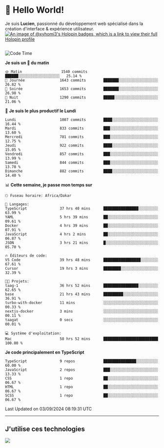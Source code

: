 # 👋 Hello World!

Je suis **Lucien**, passionné du développement web spécialisé dans la création d'interface & expérience utilisateur.
[![An image of @xyhomi3's Holopin badges, which is a link to view their full Holopin profile](https://holopin.me/xyhomi3)](https://holopin.io/@xyhomi3)

##

<!--START_SECTION:waka-->
![Code Time](http://img.shields.io/badge/Code%20Time-1%2C961%20hrs%2051%20mins-blue)

**Je suis un 🐤 du matin** 

```text
🌞 Matin                  1540 commits        ██████░░░░░░░░░░░░░░░░░░░   25.14 % 
🌆 Journée                1643 commits        ███████░░░░░░░░░░░░░░░░░░   26.82 % 
🌃 Soirée                 1653 commits        ███████░░░░░░░░░░░░░░░░░░   26.98 % 
🌙 Nuit                   1290 commits        █████░░░░░░░░░░░░░░░░░░░░   21.06 % 
```
📅 **Je suis le plus productif le Lundi** 

```text
Lundi                    1007 commits        ████░░░░░░░░░░░░░░░░░░░░░   16.44 % 
Mardi                    833 commits         ███░░░░░░░░░░░░░░░░░░░░░░   13.60 % 
Mercredi                 781 commits         ███░░░░░░░░░░░░░░░░░░░░░░   12.75 % 
Jeudi                    922 commits         ████░░░░░░░░░░░░░░░░░░░░░   15.05 % 
Vendredi                 857 commits         ███░░░░░░░░░░░░░░░░░░░░░░   13.99 % 
Samedi                   844 commits         ███░░░░░░░░░░░░░░░░░░░░░░   13.78 % 
Dimanche                 882 commits         ████░░░░░░░░░░░░░░░░░░░░░   14.40 % 
```


📊 **Cette semaine, je passe mon temps sur** 

```text
🕑︎ Fuseau horaire: Africa/Dakar

💬 Langages: 
TypeScript               37 hrs 40 mins      ████████████████░░░░░░░░░   63.99 % 
YAML                     5 hrs 39 mins       ██░░░░░░░░░░░░░░░░░░░░░░░   09.61 % 
Docker                   4 hrs 39 mins       ██░░░░░░░░░░░░░░░░░░░░░░░   07.91 % 
JavaScript               4 hrs 2 mins        ██░░░░░░░░░░░░░░░░░░░░░░░   06.87 % 
JSON                     3 hrs 21 mins       █░░░░░░░░░░░░░░░░░░░░░░░░   05.70 % 

🔥 Éditeurs de code: 
VS Code                  39 hrs 48 mins      █████████████████░░░░░░░░   67.61 % 
Cursor                   19 hrs 3 mins       ████████░░░░░░░░░░░░░░░░░   32.39 % 

🐱‍💻 Projets: 
taag-1                   36 hrs 52 mins      ████████████████░░░░░░░░░   62.65 % 
base                     21 hrs 43 mins      █████████░░░░░░░░░░░░░░░░   36.91 % 
turbo-with-docker        11 mins             ░░░░░░░░░░░░░░░░░░░░░░░░░   00.33 % 
nextjs-docker            3 mins              ░░░░░░░░░░░░░░░░░░░░░░░░░   00.11 % 
taagat                   0 secs              ░░░░░░░░░░░░░░░░░░░░░░░░░   00.01 % 

💻 Système d'exploitation: 
Mac                      58 hrs 52 mins      █████████████████████████   100.00 % 
```

**Je code principalement en TypeScript** 

```text
TypeScript               9 repos             ███████████████░░░░░░░░░░   60.00 % 
JavaScript               2 repos             ███░░░░░░░░░░░░░░░░░░░░░░   13.33 % 
CSS                      1 repo              ██░░░░░░░░░░░░░░░░░░░░░░░   06.67 % 
HTML                     1 repo              ██░░░░░░░░░░░░░░░░░░░░░░░   06.67 % 
SCSS                     1 repo              ██░░░░░░░░░░░░░░░░░░░░░░░   06.67 % 
```




 Last Updated on 03/09/2024 08:19:31 UTC
<!--END_SECTION:waka-->
---

## J'utilise ces technologies

<p align="left">
  <a href="https://skillicons.dev">
    <img src="https://skillicons.dev/icons?i=ts,js,md,scss,tailwind,react,docker,express,astro,vite,nextjs,vercel,figma,ableton" />
  </a>
</p>

